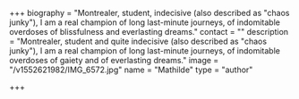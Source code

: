 +++
biography = "Montrealer, student, indecisive (also described as \"chaos junky\"), I am a real champion of long last-minute journeys, of indomitable overdoses of blissfulness and everlasting dreams."
contact = ""
description = "Montrealer, student and quite indecisive (also described as \"chaos junky\"), I am a real champion of long last-minute journeys, of indomitable overdoses of gaiety and of everlasting dreams."
image = "/v1552621982/IMG_6572.jpg"
name = "Mathilde"
type = "author"

+++
